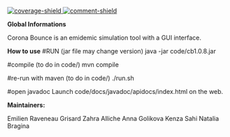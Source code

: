 [main]: https://gaufre.informatique.univ-paris-diderot.fr/raveneau/corona-bounce
[coverage-shield]: https://img.shields.io/badge/Coverage-31%25-yellow
[comment-shield]: https://img.shields.io/badge/Javadoc-100%25-brightgreen
[ ![coverage-shield][] ][main]
[ ![comment-shield][] ][main]

**Global Informations**

Corona Bounce is an emidemic simulation tool with a GUI interface.

**How to use**
#RUN (jar file may change version)
java -jar code/cb1.0.8.jar

#compile (to do in code/)
mvn compile

#re-run with maven (to do in code/)
./run.sh

#open javadoc
Launch code/docs/javadoc/apidocs/index.html on the web.

**Maintainers:**

Emilien Raveneau Grisard
Zahra Alliche
Anna Golikova
Kenza Sahi
Natalia Bragina
